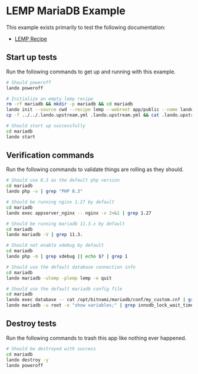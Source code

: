# LEMP MariaDB Example

This example exists primarily to test the following documentation:

* [LEMP Recipe](https://docs.devwithlando.io/tutorials/lemp.html)

## Start up tests

Run the following commands to get up and running with this example.

```bash
# Should poweroff
lando poweroff

# Initialize an empty lemp recipe
rm -rf mariadb && mkdir -p mariadb && cd mariadb
lando init --source cwd --recipe lemp --webroot app/public --name lando-lemp-mariadb --option php=8.3 --option database=mariadb:11.3
cp -f ../../.lando.upstream.yml .lando.upstream.yml && cat .lando.upstream.yml

# Should start up successfully
cd mariadb
lando start
```

## Verification commands

Run the following commands to validate things are rolling as they should.

```bash
# Should use 8.3 as the default php version
cd mariadb
lando php -v | grep "PHP 8.3"

# Should be running nginx 1.27 by default
cd mariadb
lando exec appserver_nginx -- nginx -v 2>&1 | grep 1.27

# Should be running mariadb 11.3.x by default
cd mariadb
lando mariadb -V | grep 11.3.

# Should not enable xdebug by default
cd mariadb
lando php -m | grep xdebug || echo $? | grep 1

# Should use the default database connection info
cd mariadb
lando mariadb -ulemp -plemp lemp -e quit

# Should use the default mariadb config file
cd mariadb
lando exec database -- cat /opt/bitnami/mariadb/conf/my_custom.cnf | grep "innodb_lock_wait_timeout = 121"
lando mariadb -u root -e "show variables;" | grep innodb_lock_wait_timeout | grep 121
```

## Destroy tests

Run the following commands to trash this app like nothing ever happened.

```bash
# Should be destroyed with success
cd mariadb
lando destroy -y
lando poweroff
```
